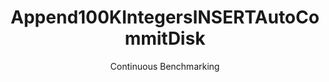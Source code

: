 ---
layout: default
title: Append100KIntegersINSERTAutoCommitDisk
subtitle: Continuous Benchmarking
selected: CSV
expanded: Benchmarking
benchmark: /individual_results/Append100KIntegersINSERTAutoCommitDisk.html
---